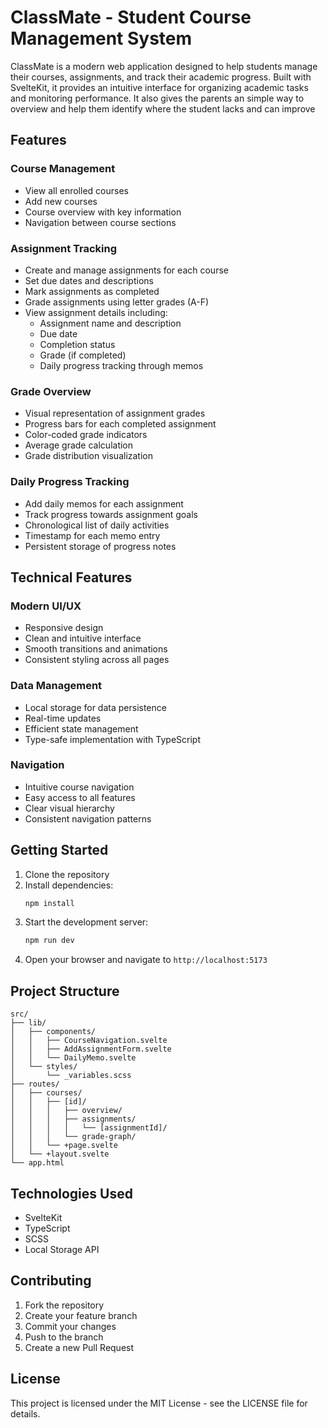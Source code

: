 # ClassMate - Student Course Management System

ClassMate is a modern web application designed to help students manage their courses, assignments, and track their academic progress. Built with SvelteKit, it provides an intuitive interface for organizing academic tasks and monitoring performance. It also gives the parents an simple way to overview and help them identify where the student lacks and can improve

## Features

### Course Management
- View all enrolled courses
- Add new courses
- Course overview with key information
- Navigation between course sections

### Assignment Tracking
- Create and manage assignments for each course
- Set due dates and descriptions
- Mark assignments as completed
- Grade assignments using letter grades (A-F)
- View assignment details including:
  - Assignment name and description
  - Due date
  - Completion status
  - Grade (if completed)
  - Daily progress tracking through memos

### Grade Overview
- Visual representation of assignment grades
- Progress bars for each completed assignment
- Color-coded grade indicators
- Average grade calculation
- Grade distribution visualization

### Daily Progress Tracking
- Add daily memos for each assignment
- Track progress towards assignment goals
- Chronological list of daily activities
- Timestamp for each memo entry
- Persistent storage of progress notes

## Technical Features

### Modern UI/UX
- Responsive design
- Clean and intuitive interface
- Smooth transitions and animations
- Consistent styling across all pages

### Data Management
- Local storage for data persistence
- Real-time updates
- Efficient state management
- Type-safe implementation with TypeScript

### Navigation
- Intuitive course navigation
- Easy access to all features
- Clear visual hierarchy
- Consistent navigation patterns

## Getting Started

1. Clone the repository
2. Install dependencies:
   ```bash
   npm install
   ```
3. Start the development server:
   ```bash
   npm run dev
   ```
4. Open your browser and navigate to `http://localhost:5173`

## Project Structure

```
src/
├── lib/
│   ├── components/
│   │   ├── CourseNavigation.svelte
│   │   ├── AddAssignmentForm.svelte
│   │   └── DailyMemo.svelte
│   └── styles/
│       └── _variables.scss
├── routes/
│   ├── courses/
│   │   ├── [id]/
│   │   │   ├── overview/
│   │   │   ├── assignments/
│   │   │   │   └── [assignmentId]/
│   │   │   └── grade-graph/
│   │   └── +page.svelte
│   └── +layout.svelte
└── app.html
```

## Technologies Used

- SvelteKit
- TypeScript
- SCSS
- Local Storage API

## Contributing

1. Fork the repository
2. Create your feature branch
3. Commit your changes
4. Push to the branch
5. Create a new Pull Request

## License

This project is licensed under the MIT License - see the LICENSE file for details. 